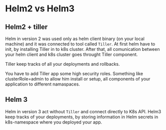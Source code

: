# Helm2 vs Helm3

## Helm2 + tiller

Helm in version 2 was used only as helm client binary (on your local machine) and it was connected to tool called `Tiller`.
At first helm have to init, by installing Tiller in to k8s cluster. After that, all comunication between your helm client and k8s cluster goes throught Tiller component.

Tiller keep tracks of all your deployments and rollbacks.

You have to add Tiller app some high security roles. Something like clusterRole=admin to allow him install or setup, all components of your application to different namaspaces.

## Helm 3

Helm in version 3 act without `Tiller` and connect directly to K8s API. Helm3 keep tracks of your deployments, by storing information in Helm secrets in k8s-namespace where you deployed your app.

